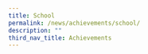 ```yaml
---
title: School
permalink: /news/achievements/school/
description: ""
third_nav_title: Achievements
---
```

